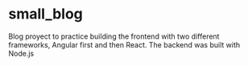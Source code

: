 # small_blog
Blog proyect to practice building the frontend with two different frameworks, Angular first and then React. The backend was built with Node.js
